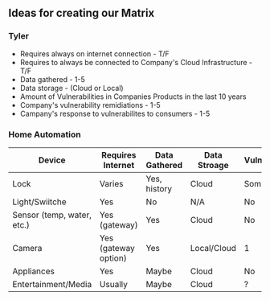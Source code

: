 ## Ideas for creating our Matrix

### Tyler

- Requires always on internet connection - T/F
- Requires to always be connected to Company's Cloud Infrastructure - T/F
- Data gathered - 1-5
- Data storage - (Cloud or Local)
- Amount of Vulnerabilities in Companies Products in the last 10 years
- Company's vulnerability remidiations - 1-5
- Campany's response to vulnerabilites to consumers - 1-5

### Home Automation
| Device      | Requires Internet | Data Gathered | Data Stroage |  Vulnerabilities | Resolved Vulnerabilities | Response |
| ----------- | ----------- | ----------- | -------| ---------- | ------- | ------|
| Lock | Varies      | Yes, history | Cloud | Some | Some | Poor |
| Light/Swiitche | Yes | No | N/A | No | N/A | N/A | 
| Sensor (temp, water, etc.) | Yes (gateway) | Yes | Cloud |No | N/A | N/A |
| Camera | Yes (gateway option) | Yes | Local/Cloud | 1 | Some | Some |
| Appliances | Yes | Maybe |Cloud |No | N/A | N/A|
| Entertainment/Media| Usually | Maybe | Cloud | ? | ? | ? |
